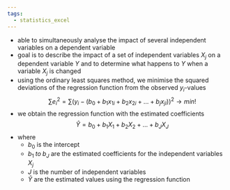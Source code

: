 ```yaml
---
tags:
  - statistics_excel
---
```

- able to simultaneously analyse the impact of several independent variables on a dependent variable
- goal is to describe the impact of a set of independent variables $X_j$ on a dependent variable $Y$ and to determine what happens to $Y$ when a variable $X_j$ is changed
- using the ordinary least squares method, we minimise the squared deviations of the regression function from the observed $y_i$-values
$$
\sum e_i ^2 = \sum (y_i - (b_0 + b_1 x_{1i} + b_2x_{2i}+...+b_jx_{ji}))^2 \rightarrow min!
$$
- we obtain the regression function with the estimated coefficients
$$
\hat Y = b_0 +b_1X_1 + b_2X_2 + ... + b_JX_J
$$
- where
	- $b_0$ is the intercept
	- $b_1 \; to \; b_J$ are the estimated coefficients for the independent variables $X_j$
	- $J$ is the number of independent variables
	- $\hat Y$ are the estimated values using the regression function